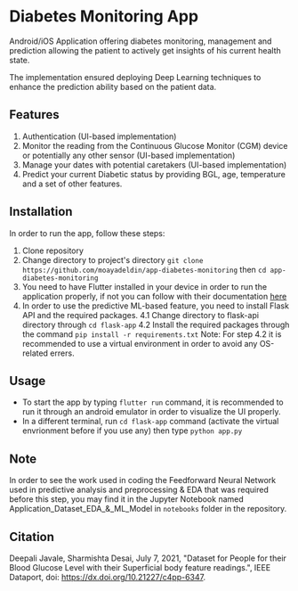 # Diabetes Monitoring App

Android/iOS Application offering diabetes monitoring, management and prediction allowing the patient to actively get insights of his current health state. 

The implementation ensured deploying Deep Learning techniques to enhance the prediction ability based on the patient data.

## Features

1. Authentication (UI-based implementation)
2. Monitor the reading from the Continuous Glucose Monitor (CGM) device or potentially any other sensor (UI-based implementation)
3. Manage your dates with potential caretakers (UI-based implementation)
4. Predict your current Diabetic status by providing BGL, age, temperature and a set of other features.

## Installation

In order to run the app, follow these steps:
1. Clone repository
2. Change directory to project's directory
`git clone https://github.com/moayadeldin/app-diabetes-monitoring` then `cd app-diabetes-monitoring`
3. You need to have Flutter installed in your device in order to run the application properly, if not you can follow with their documentation [here](https://docs.flutter.dev/get-started/install)
4. In order to use the predictive ML-based feature, you need to install Flask API and the required packages.
   4.1 Change directory to flask-api directory through `cd flask-app`
   4.2 Install the required packages through the command `pip install -r requirements.txt` 
   Note:  For step 4.2 it is recommended to use a virtual environment in order to avoid any OS-related errers.
   
## Usage
* To start the app by typing `flutter run` command, it is recommended to run it through an android emulator in order to visualize the UI properly.
* In a different terminal, run `cd flask-app` command (activate the virtual envrionment before if you use any) then type `python app.py`

## Note
In order to see the work used in coding the Feedforward Neural Network used in predictive analysis and preprocessing & EDA that was required before this step, you may find it in the Jupyter Notebook named Application_Dataset_EDA_&_ML_Model in `notebooks` folder in the repository.


## Citation

Deepali Javale, Sharmishta Desai, July 7, 2021, "Dataset for People for their Blood Glucose Level with their Superficial body feature readings.", IEEE Dataport, doi: https://dx.doi.org/10.21227/c4pp-6347.
